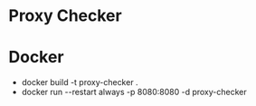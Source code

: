 # Proxy Checker

# Docker
- docker build -t proxy-checker .
- docker run --restart always -p 8080:8080 -d proxy-checker